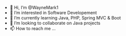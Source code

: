 - 👋 Hi, I’m @WayneMark1
- 👀 I’m interested in Software Developement
- 🌱 I’m currently learning Java, PHP, Spring MVC & Boot
- 💞️ I’m looking to collaborate on Java projects
- 📫 How to reach me ...

<!---
WayneMark1/WayneMark1 is a ✨ special ✨ repository because its `README.md` (this file) appears on your GitHub profile.
You can click the Preview link to take a look at your changes.
--->
